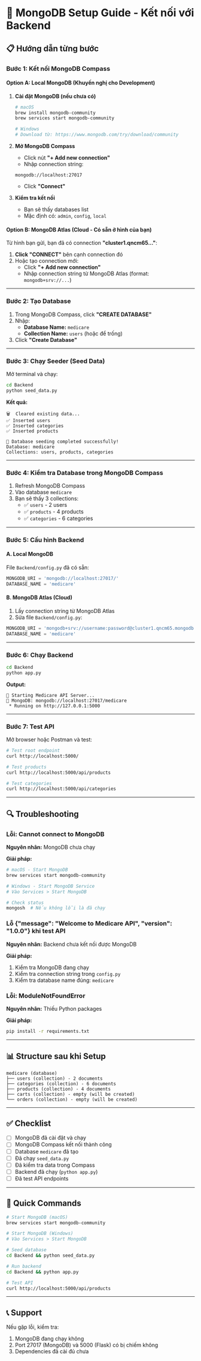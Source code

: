 # 🔧 MongoDB Setup Guide - Kết nối với Backend

## 📋 Hướng dẫn từng bước

### **Bước 1: Kết nối MongoDB Compass**

#### Option A: Local MongoDB (Khuyến nghị cho Development)

1. **Cài đặt MongoDB (nếu chưa có)**
   ```bash
   # macOS
   brew install mongodb-community
   brew services start mongodb-community
   
   # Windows
   # Download từ: https://www.mongodb.com/try/download/community
   ```

2. **Mở MongoDB Compass**
   - Click nút **"+ Add new connection"**
   - Nhập connection string: 
   ```
   mongodb://localhost:27017
   ```
   - Click **"Connect"**

3. **Kiểm tra kết nối**
   - Bạn sẽ thấy databases list
   - Mặc định có: `admin`, `config`, `local`

#### Option B: MongoDB Atlas (Cloud - Có sẵn ở hình của bạn)

Từ hình bạn gửi, bạn đã có connection **"cluster1.qncm65..."**:

1. **Click "CONNECT"** bên cạnh connection đó
2. Hoặc tạo connection mới:
   - Click **"+ Add new connection"**
   - Nhập connection string từ MongoDB Atlas (format: `mongodb+srv://...`)

---

### **Bước 2: Tạo Database**

1. Trong MongoDB Compass, click **"CREATE DATABASE"**
2. Nhập:
   - **Database Name:** `medicare`
   - **Collection Name:** `users` (hoặc để trống)
3. Click **"Create Database"**

---

### **Bước 3: Chạy Seeder (Seed Data)**

Mở terminal và chạy:

```bash
cd Backend
python seed_data.py
```

**Kết quả:**
```
🗑️  Cleared existing data...
✅ Inserted users
✅ Inserted categories
✅ Inserted products

🎉 Database seeding completed successfully!
Database: medicare
Collections: users, products, categories
```

---

### **Bước 4: Kiểm tra Database trong MongoDB Compass**

1. Refresh MongoDB Compass
2. Vào database `medicare`
3. Bạn sẽ thấy 3 collections:
   - ✅ `users` - 2 users
   - ✅ `products` - 4 products
   - ✅ `categories` - 6 categories

---

### **Bước 5: Cấu hình Backend**

#### A. Local MongoDB

File `Backend/config.py` đã có sẵn:
```python
MONGODB_URI = 'mongodb://localhost:27017/'
DATABASE_NAME = 'medicare'
```

#### B. MongoDB Atlas (Cloud)

1. Lấy connection string từ MongoDB Atlas
2. Sửa file `Backend/config.py`:
```python
MONGODB_URI = 'mongodb+srv://username:password@cluster1.qncm65.mongodb.net/'
DATABASE_NAME = 'medicare'
```

---

### **Bước 6: Chạy Backend**

```bash
cd Backend
python app.py
```

**Output:**
```
🚀 Starting Medicare API Server...
📍 MongoDB: mongodb://localhost:27017/medicare
 * Running on http://127.0.0.1:5000
```

---

### **Bước 7: Test API**

Mở browser hoặc Postman và test:

```bash
# Test root endpoint
curl http://localhost:5000/

# Test products
curl http://localhost:5000/api/products

# Test categories
curl http://localhost:5000/api/categories
```

---

## 🔍 Troubleshooting

### Lỗi: Cannot connect to MongoDB

**Nguyên nhân:** MongoDB chưa chạy

**Giải pháp:**
```bash
# macOS - Start MongoDB
brew services start mongodb-community

# Windows - Start MongoDB Service
# Vào Services > Start MongoDB

# Check status
mongosh  # Nếu không lỗi là đã chạy
```

### Lỗ {"message": "Welcome to Medicare API", "version": "1.0.0"} khi test API

**Nguyên nhân:** Backend chưa kết nối được MongoDB

**Giải pháp:**
1. Kiểm tra MongoDB đang chạy
2. Kiểm tra connection string trong `config.py`
3. Kiểm tra database name đúng: `medicare`

### Lỗi: ModuleNotFoundError

**Nguyên nhân:** Thiếu Python packages

**Giải pháp:**
```bash
pip install -r requirements.txt
```

---

## 📊 Structure sau khi Setup

```
medicare (database)
├── users (collection) - 2 documents
├── categories (collection) - 6 documents
├── products (collection) - 4 documents
├── carts (collection) - empty (will be created)
└── orders (collection) - empty (will be created)
```

---

## ✅ Checklist

- [ ] MongoDB đã cài đặt và chạy
- [ ] MongoDB Compass kết nối thành công
- [ ] Database `medicare` đã tạo
- [ ] Đã chạy `seed_data.py`
- [ ] Đã kiểm tra data trong Compass
- [ ] Backend đã chạy (`python app.py`)
- [ ] Đã test API endpoints

---

## 🎯 Quick Commands

```bash
# Start MongoDB (macOS)
brew services start mongodb-community

# Start MongoDB (Windows)
# Vào Services > Start MongoDB

# Seed database
cd Backend && python seed_data.py

# Run backend
cd Backend && python app.py

# Test API
curl http://localhost:5000/api/products
```

---

## 📞 Support

Nếu gặp lỗi, kiểm tra:
1. MongoDB đang chạy không
2. Port 27017 (MongoDB) và 5000 (Flask) có bị chiếm không
3. Dependencies đã cài đủ chưa


